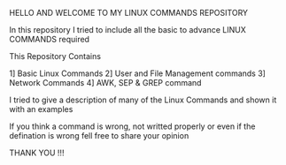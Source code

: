 
HELLO AND WELCOME TO MY LINUX COMMANDS REPOSITORY

In this repository I tried to include all the basic to advance LINUX COMMANDS required

This Repository Contains

1] Basic Linux Commands 
2] User and File Management commands
3] Network Commands
4] AWK, SEP & GREP command

I tried to give a description of many of the Linux Commands and shown it with an examples

If you think a command is wrong, not writted properly or even if the defination is wrong fell free to share your opinion


THANK YOU !!!
